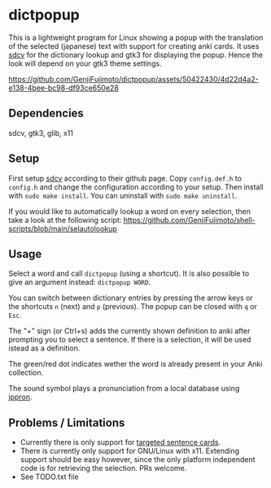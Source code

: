 # dictpopup

This is a lightweight program for Linux showing a popup with the translation of the selected (japanese) text with support for creating anki cards. 
It uses [sdcv](https://github.com/Dushistov/sdcv) for the dictionary lookup and gtk3 for displaying the popup.
Hence the look will depend on your gtk3 theme settings.

https://github.com/GenjiFujimoto/dictpopup/assets/50422430/4d22d4a2-e138-4bee-bc98-df93ce650e28

## Dependencies
sdcv, gtk3, glib, x11

## Setup
First setup [sdcv](https://github.com/Dushistov/sdcv) according to their github page. Copy `config.def.h` to `config.h` and change the configuration according to your setup.
Then install with `sudo make install`.  You can uninstall with `sudo make uninstall`.

If you would like to automatically lookup a word on every selection, then take a look at the following script: https://github.com/GenjiFujimoto/shell-scripts/blob/main/selautolookup

## Usage
Select a word and call `dictpopup` (using a shortcut). It is also possible to give an argument instead: `dictpopup WORD`.

You can switch between dictionary entries by pressing the arrow keys or the shortcuts `n` (next) and `p` (previous).
The popup can be closed with `q` or `Esc`.

The "+" sign (or Ctrl+s) adds the currently shown definition to anki after prompting you to select a sentence.
If there is a selection, it will be used istead as a definition.

The green/red dot indicates wether the word is already present in your Anki collection.

The sound symbol plays a pronunciation from a local database using [jppron](https://github.com/GenjiFujimoto/jppron).

## Problems / Limitations
* Currently there is only support for [targeted sentence cards](https://ankiweb.net/shared/info/1557722832).
* There is currently only support for GNU/Linux with x11. Extending support should be easy however, since the only platform independent code is for retrieving the selection. PRs welcome.
* See TODO.txt file
